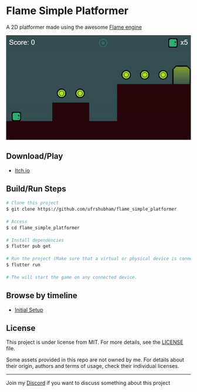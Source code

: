 # Flame Simple Platformer

A 2D platformer made using the awesome [Flame engine](https://flame-engine.org/)

![Demo](branding/Demo.gif)

## Download/Play

- [Itch.io](https://ufrshubham.itch.io/square-boy)

## Build/Run Steps

```bash
# Clone this project
$ git clone https://github.com/ufrshubham/flame_simple_platformer

# Access
$ cd flame_simple_platformer

# Install dependencies
$ flutter pub get

# Run the project (Make sure that a virtual or physical device is connected first)
$ flutter run

# The will start the game on any connected device.
```

## Browse by timeline

- [Initial Setup](https://github.com/ufrshubham/flame_simple_platformer/tree/)

## License

This project is under license from MIT. For more details, see the [LICENSE](LICENSE) file.

Some assets provided in this repo are not owned by me. For details about their origin, authors and terms of usage, check their individual licenses.

___

Join my [Discord](https://discord.gg/xHu3aUQGsJ) if you want to discuss something about this project
